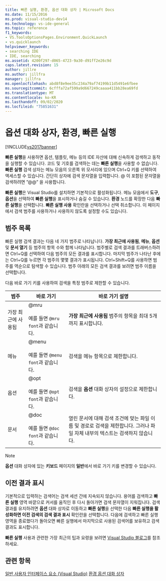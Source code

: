 ```yaml
---
title: 빠른 실행, 환경, 옵션 대화 상자 | Microsoft Docs
ms.date: 11/15/2016
ms.prod: visual-studio-dev14
ms.technology: vs-ide-general
ms.topic: reference
f1_keywords:
- VS.ToolsOptionsPages.Environment.QuickLaunch
- vs.quicklaunch
helpviewer_keywords:
- searching IDE
- IDE, searching
ms.assetid: 4200f297-d065-4723-9a30-d91ff2e26c9d
caps.latest.revision: 15
author: jillre
ms.author: jillfra
manager: jillfra
ms.openlocfilehash: abd8f8e9ee35c234a79af74199b11d5491e6fbee
ms.sourcegitcommit: 6cfffa72af599a9d667249caaaa411bb28ea69fd
ms.translationtype: MT
ms.contentlocale: ko-KR
ms.lasthandoff: 09/02/2020
ms.locfileid: "75851631"
---
```

# <a name="quick-launch-environment-options-dialog-box"></a>옵션 대화 상자, 환경, 빠른 실행
[!INCLUDE[vs2017banner](../../includes/vs2017banner.md)]

**빠른 실행**을 사용하면 옵션, 템플릿, 메뉴 등의 IDE 자산에 대해 신속하게 검색하고 동작을 실행할 수 있습니다. 코드 및 기호를 검색하는 데는 **빠른 실행**을 사용할 수 없습니다. **빠른 실행** 검색 상자는 메뉴 모음의 오른쪽 위 모서리에 있으며 Ctrl+Q 키를 선택하여 액세스할 수 있습니다. 간단히 상자에 검색 문자열을 입력합니다. @ 이 포함된 문자열을 검색하려면 ”@@” 을 사용합니다.

 **빠른 실행**은 Visual Studio를 설치하면 기본적으로 활성화됩니다. 메뉴 모음에서 **도구**, **옵션**을 선택하여 **빠른 실행**을 표시하거나 숨길 수 있습니다. **환경** 노드를 확장한 다음 **빠른 실행**을 선택합니다. **빠른 실행 사용** 확인란을 선택하거나 선택 취소합니다. 이 페이지에서 검색 범주를 사용하거나 사용하지 않도록 설정할 수도 있습니다.

## <a name="category-list"></a>범주 목록
 빠른 실행 검색 결과는 다음 네 가지 범주로 나타납니다. **가장 최근에 사용됨**, **메뉴**, **옵션** 및 **문서 열기** 등 범주의 항목 수와 함께 나타납니다. 범주별로 검색 결과를 트래버스하려면 Ctrl+Q를 선택하여 다음 범주의 모든 결과를 표시합니다. 마지막 범주가 나타난 후에는 Ctrl+Q를 누르면 각 범주의 몇몇 결과가 표시됩니다. Ctrl+Shift+Q를 사용하면 범주를 역순으로 탐색할 수 있습니다. 범주 아래의 모든 검색 결과를 보려면 범주 이름을 선택합니다.

 다음 바로 가기 키를 사용하여 검색을 특정 범주로 제한할 수 있습니다.

|범주|바로 가기|바로 가기 설명|
|--------------|--------------|--------------------------|
|가장 최근에 사용됨|@mru<br /><br /> 예를 들면 `@mru font`과 같습니다.|**가장 최근에 사용됨** 범주의 항목을 최대 5개까지 표시합니다.|
|메뉴|@menu<br /><br /> 예를 들면 `@menu font`과 같습니다.|검색을 메뉴 항목으로 제한합니다.|
|옵션|@opt<br /><br /> 예를 들면 `@opt font`과 같습니다.|검색을 **옵션** 대화 상자의 설정으로 제한합니다.|
|문서|@doc<br /><br /> 예를 들면 `@doc font`과 같습니다.|열린 문서에 대해 검색 조건에 맞는 파일 이름 및 경로로 검색을 제한합니다. 그러나 파일 자체 내부의 텍스트는 검색하지 않습니다.|

> [!NOTE]
> **옵션** 대화 상자에 있는 **키보드** 페이지의 **일반**에서 바로 가기 키를 변경할 수 있습니다.

## <a name="show-previous-results"></a>이전 결과 표시
 기본적으로 입력하는 검색어는 검색 세션 간에 지속되지 않습니다. 용어를 검색하고 **빠른 실행** 영역 바깥으로 커서를 움직인 후 다시 돌아가면 검색 문자열이 지워집니다. 검색 결과를 유지하려면 **옵션** 대화 상자로 이동하고 **빠른 실행**을 선택한 다음 **빠른 실행을 활성화하면 이전 검색의 검색 결과 표시** 확인란을 선택합니다. 다음에 검색하고 빠른 실행 영역을 종료했다가 돌아오면 빠른 실행에서 마지막으로 사용된 검색어를 보유하고 검색 결과도 표시합니다.

 **빠른 실행** 사용과 관련한 가장 최근의 팁과 요령을 보려면 [Visual Studio 블로그](https://blogs.msdn.com/b/visualstudio/)를 참조하세요.

## <a name="see-also"></a>관련 항목
 [일반 사용자 인터페이스 요소 (Visual Studio)](../../ide/reference/general-user-interface-elements-visual-studio.md) [환경 옵션 대화 상자](../../ide/reference/environment-options-dialog-box.md)
